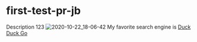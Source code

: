 # first-test-pr-jb
Description 123
![2020-10-22_18-06-42](https://user-images.githubusercontent.com/63915539/99085441-3c9d3a00-25d9-11eb-9015-866df14d75d2.png)
My favorite search engine is [Duck Duck Go](https://duckduckgo.com)